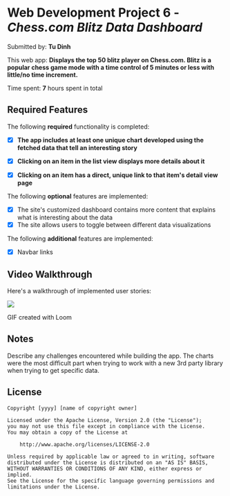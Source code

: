 # Web Development Project 6 - *Chess.com Blitz Data Dashboard*

Submitted by: **Tu Dinh**

This web app: **Displays the top 50 blitz player on Chess.com. Blitz is a popular chess game mode with a time control of 5 minutes or less with little/no time increment.**

Time spent: **7** hours spent in total

## Required Features

The following **required** functionality is completed:

- [x] **The app includes at least one unique chart developed using the fetched data that tell an interesting story**
- [x] **Clicking on an item in the list view displays more details about it**
- [x] **Clicking on an item has a direct, unique link to that item's detail view page**


The following **optional** features are implemented:

- [x] The site's customized dashboard contains more content that explains what is interesting about the data
- [x] The site allows users to toggle between different data visualizations

The following **additional** features are implemented:

* [x] Navbar links

## Video Walkthrough

Here's a walkthrough of implemented user stories:

  <a href="https://www.loom.com/share/e294ebb8000d4ccd8978aa7da3e7d7ac">
    <img style="max-width:300px;" src="https://cdn.loom.com/sessions/thumbnails/e294ebb8000d4ccd8978aa7da3e7d7ac-with-play.gif">
  </a>


<!-- Replace this with whatever GIF tool you used! -->
GIF created with Loom  
<!-- Recommended tools:
[Kap](https://getkap.co/) for macOS
[ScreenToGif](https://www.screentogif.com/) for Windows
[peek](https://github.com/phw/peek) for Linux. -->

## Notes

Describe any challenges encountered while building the app.
The charts were the most difficult part when trying to work with a new 3rd party library when trying to get specific data.

## License

    Copyright [yyyy] [name of copyright owner]

    Licensed under the Apache License, Version 2.0 (the "License");
    you may not use this file except in compliance with the License.
    You may obtain a copy of the License at

        http://www.apache.org/licenses/LICENSE-2.0

    Unless required by applicable law or agreed to in writing, software
    distributed under the License is distributed on an "AS IS" BASIS,
    WITHOUT WARRANTIES OR CONDITIONS OF ANY KIND, either express or implied.
    See the License for the specific language governing permissions and
    limitations under the License.

